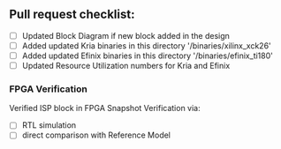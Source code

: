 ## Pull request checklist:
- [ ] Updated Block Diagram if new block added in the design
- [ ] Added updated Kria binaries in this directory '/binaries/xilinx_xck26'
- [ ] Added updated Efinix binaries in this directory '/binaries/efinix_ti180'
- [ ] Updated Resource Utilization numbers for Kria and Efinix

### FPGA Verification
Verified ISP block in FPGA Snapshot Verification via:
- [ ] RTL simulation
- [ ] direct comparison with Reference Model
